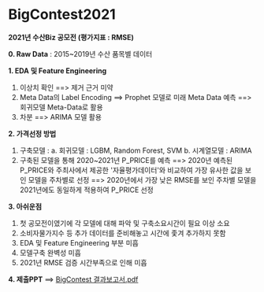 # BigContest2021

**2021년 수산Biz 공모전 (평가지표 : RMSE)**

**0. Raw Data** : 2015~2019년 수산 품목별 데이터

**1. EDA 및 Feature Engineering**
  1) 이상치 확인 ==> 제거 근거 미약
  2) Meta Data의 Label Encoding ==> Prophet 모델로 미래 Meta Data 예측 ==> 회귀모델 Meta-Data로 활용
  3) 차분 ==> ARIMA 모델 활용

**2. 가격선정 방법**
  1) 구축모델 : 
    a. 회귀모델 : LGBM, Random Forest, SVM
    b. 시계열모델 : ARIMA
  2) 구축된 모델을 통해 2020~2021년 P_PRICE를 예측
     ==> 2020년 예측된 P_PRICE와 주최사에서 제공한 '자율평가데이터'와 비교하여 가장 유사한 값을 보인 모델을 주차별로 선정
     ==> 2020년에서 가장 낮은 RMSE를 보인 주차별 모델을 2021년에도 동일하게 적용하여 P_PRICE 선정
     
**3. 아쉬운점**
  1) 첫 공모전이였기에 각 모델에 대해 파악 및 구축소요시간이 필요 이상 소요
  2) 소비자물가지수 등 추가 데이터를 준비해놓고 시간에 좇겨 추가하지 못함
  3) EDA 및 Feature Engineering 부분 미흡
  4) 모델구축 완벽성 미흡
  5) 2021년 RMSE 검증 시간부족으로 인해 미흡

**4. 제출PPT**
 ==> [BigContest 결과보고서.pdf](https://github.com/moohan132435/BigContest2021/files/7221878/BigContest.pdf)
